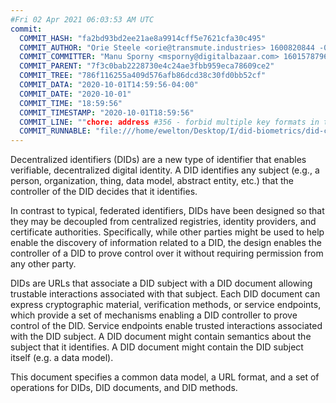 ```yaml
---
#Fri 02 Apr 2021 06:03:53 AM UTC
commit:
  COMMIT_HASH: "fa2bd93bd2ee21ae8a9914cff5e7621cfa30c495"
  COMMIT_AUTHOR: "Orie Steele <orie@transmute.industries> 1600820844 -0500"
  COMMIT_COMMITTER: "Manu Sporny <msporny@digitalbazaar.com> 1601578796 -0400"
  COMMIT_PARENT: "7f3c0bab2228730e4c24ae3fbb959eca78609ce2"
  COMMIT_TREE: "786f116255a409d576afb86dcd38c30fd0bb52cf"
  COMMIT_DATA: "2020-10-01T14:59:56-04:00"
  COMMIT_DATE: "2020-10-01"
  COMMIT_TIME: "18:59:56"
  COMMIT_TIMESTAMP: "2020-10-01T18:59:56"
  COMMIT_LINE: ""chore: address #356 - forbid multiple key formats in the same verification method"
  COMMIT_RUNNABLE: "file:///home/ewelton/Desktop/I/did-biometrics/did-core-dataset/analysis/gitinfo/fa2bd93bd2ee21ae8a9914cff5e7621cfa30c495/snapshot/index.html"
---
```


<section id="abstract">
<p>
<a>Decentralized identifiers</a> (DIDs) are a new type of identifier that
enables verifiable, decentralized digital identity. A <a>DID</a> identifies any
subject (e.g., a person, organization, thing, data model, abstract entity, etc.)
that the controller of the <a>DID</a> decides that it identifies.

In contrast to typical, federated identifiers, DIDs have been designed
so that they may be decoupled from centralized registries, identity providers,
and certificate authorities. Specifically, while other parties might be used
to help enable the discovery of information related to a <a>DID</a>,
the design enables the controller of a <a>DID</a> to prove control over it
without requiring permission from any other party.

<a>DID</a>s are URLs that associate
a <a>DID subject</a> with a <a>DID document</a> allowing trustable interactions
associated with that subject. Each <a>DID document</a> can express cryptographic
material, verification methods, or <a>service endpoints</a>, which provide a set
of mechanisms enabling a <a>DID controller</a> to prove control of the
<a>DID</a>. <a>Service endpoints</a> enable trusted interactions associated with
the <a>DID subject</a>. A <a>DID document</a> might contain semantics about the
subject that it identifies. A <a>DID document</a> might contain the <a>DID
subject</a> itself (e.g. a data model).
    </p>
<p>
This document specifies a common data model, a URL format, and a set of
operations for <a>DIDs</a>, <a>DID documents</a>, and <a>DID methods</a>.
    </p>
</section>
